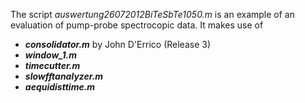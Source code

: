 The script *auswertung26072012BiTeSbTe1050.m* is an example of an evaluation of pump-probe spectrocopic data.
It makes use of

* ***consolidator.m*** by John D'Errico (Release 3)
* ***window_1.m***
* ***timecutter.m***
* ***slowfftanalyzer.m***
* ***aequidisttime.m***
